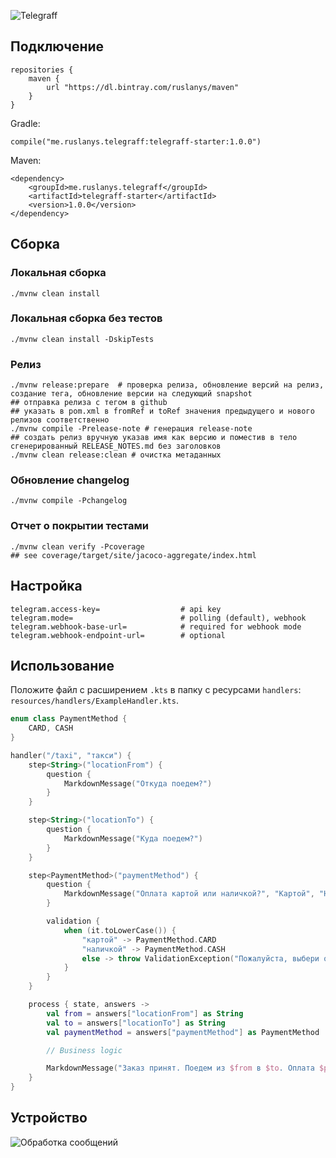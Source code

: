 ![Telegraff](docs/logo.png "Logo")

<!-- Описание -->

## Подключение

```
repositories {
    maven {
        url "https://dl.bintray.com/ruslanys/maven"
    }
}
```

Gradle:

```
compile("me.ruslanys.telegraff:telegraff-starter:1.0.0")
```

Maven:

```
<dependency>
    <groupId>me.ruslanys.telegraff</groupId>
    <artifactId>telegraff-starter</artifactId>
    <version>1.0.0</version>
</dependency>
```

## Сборка

### Локальная сборка

```shell
./mvnw clean install
```

### Локальная сборка без тестов

```shell
./mvnw clean install -DskipTests
```

### Релиз

```shell
./mvnw release:prepare  # проверка релиза, обновление версий на релиз, создание тега, обновление версии на следующий snapshot
## отправка релиза с тегом в github
## указать в pom.xml в fromRef и toRef значения предыдущего и нового релизов соответственно
./mvnw compile -Prelease-note # генерация release-note
## создать релиз вручную указав имя как версию и поместив в тело сгенерированный RELEASE_NOTES.md без заголовков
./mvnw clean release:clean # очистка метаданных
```

### Обновление changelog

```shell
./mvnw compile -Pchangelog
```

### Отчет о покрытии тестами

```shell
./mvnw clean verify -Pcoverage
## see coverage/target/site/jacoco-aggregate/index.html
```

## Настройка

```
telegram.access-key=                  # api key
telegram.mode=                        # polling (default), webhook
telegram.webhook-base-url=            # required for webhook mode
telegram.webhook-endpoint-url=        # optional
```

## Использование

Положите файл с расширением `.kts` в папку c ресурсами `handlers`:
`resources/handlers/ExampleHandler.kts`.

```kotlin
enum class PaymentMethod {
    CARD, CASH
}

handler("/taxi", "такси") {
    step<String>("locationFrom") {
        question {
            MarkdownMessage("Откуда поедем?")
        }
    }

    step<String>("locationTo") {
        question {
            MarkdownMessage("Куда поедем?")
        }
    }

    step<PaymentMethod>("paymentMethod") {
        question {
            MarkdownMessage("Оплата картой или наличкой?", "Картой", "Наличкой")
        }

        validation {
            when (it.toLowerCase()) {
                "картой" -> PaymentMethod.CARD
                "наличкой" -> PaymentMethod.CASH
                else -> throw ValidationException("Пожалуйста, выбери один из вариантов")
            }
        }
    }

    process { state, answers ->
        val from = answers["locationFrom"] as String
        val to = answers["locationTo"] as String
        val paymentMethod = answers["paymentMethod"] as PaymentMethod

        // Business logic

        MarkdownMessage("Заказ принят. Поедем из $from в $to. Оплата $paymentMethod.")
    }
}
```

## Устройство

![Обработка сообщений](docs/processing-diagram.png "Обработка сообщений")
